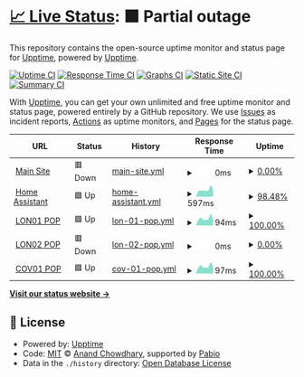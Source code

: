 # [📈 Live Status](https://status.willwilson.uk): <!--live status--> **🟧 Partial outage**

This repository contains the open-source uptime monitor and status page for [Upptime](https://upptime.js.org), powered by [Upptime](https://github.com/upptime/upptime).

[![Uptime CI](https://github.com/thewillwilson/upptime/workflows/Uptime%20CI/badge.svg)](https://github.com/thewillwilson/upptime/actions?query=workflow%3A%22Uptime+CI%22)
[![Response Time CI](https://github.com/thewillwilson/upptime/workflows/Response%20Time%20CI/badge.svg)](https://github.com/thewillwilson/upptime/actions?query=workflow%3A%22Response+Time+CI%22)
[![Graphs CI](https://github.com/thewillwilson/upptime/workflows/Graphs%20CI/badge.svg)](https://github.com/thewillwilson/upptime/actions?query=workflow%3A%22Graphs+CI%22)
[![Static Site CI](https://github.com/thewillwilson/upptime/workflows/Static%20Site%20CI/badge.svg)](https://github.com/thewillwilson/upptime/actions?query=workflow%3A%22Static+Site+CI%22)
[![Summary CI](https://github.com/thewillwilson/upptime/workflows/Summary%20CI/badge.svg)](https://github.com/thewillwilson/upptime/actions?query=workflow%3A%22Summary+CI%22)

With [Upptime](https://upptime.js.org), you can get your own unlimited and free uptime monitor and status page, powered entirely by a GitHub repository. We use [Issues](https://github.com/upptime/upptime/issues) as incident reports, [Actions](https://github.com/thewillwilson/upptime/actions) as uptime monitors, and [Pages](https://status.willwilson.uk) for the status page.

<!--start: status pages-->
<!-- This summary is generated by Upptime (https://github.com/upptime/upptime) -->
<!-- Do not edit this manually, your changes will be overwritten -->
<!-- prettier-ignore -->
| URL | Status | History | Response Time | Uptime |
| --- | ------ | ------- | ------------- | ------ |
| <img alt="" src="https://icons.duckduckgo.com/ip3/willwilson.uk.ico" height="13"> [Main Site](https://willwilson.uk) | 🟥 Down | [main-site.yml](https://github.com/thewillwilson/upptime/commits/HEAD/history/main-site.yml) | <details><summary><img alt="Response time graph" src="./graphs/main-site/response-time-week.png" height="20"> 0ms</summary><br><a href="https://status.willwilson.uk/history/main-site"><img alt="Response time 1139" src="https://img.shields.io/endpoint?url=https%3A%2F%2Fraw.githubusercontent.com%2Fthewillwilson%2Fupptime%2FHEAD%2Fapi%2Fmain-site%2Fresponse-time.json"></a><br><a href="https://status.willwilson.uk/history/main-site"><img alt="24-hour response time 0" src="https://img.shields.io/endpoint?url=https%3A%2F%2Fraw.githubusercontent.com%2Fthewillwilson%2Fupptime%2FHEAD%2Fapi%2Fmain-site%2Fresponse-time-day.json"></a><br><a href="https://status.willwilson.uk/history/main-site"><img alt="7-day response time 0" src="https://img.shields.io/endpoint?url=https%3A%2F%2Fraw.githubusercontent.com%2Fthewillwilson%2Fupptime%2FHEAD%2Fapi%2Fmain-site%2Fresponse-time-week.json"></a><br><a href="https://status.willwilson.uk/history/main-site"><img alt="30-day response time 0" src="https://img.shields.io/endpoint?url=https%3A%2F%2Fraw.githubusercontent.com%2Fthewillwilson%2Fupptime%2FHEAD%2Fapi%2Fmain-site%2Fresponse-time-month.json"></a><br><a href="https://status.willwilson.uk/history/main-site"><img alt="1-year response time 1274" src="https://img.shields.io/endpoint?url=https%3A%2F%2Fraw.githubusercontent.com%2Fthewillwilson%2Fupptime%2FHEAD%2Fapi%2Fmain-site%2Fresponse-time-year.json"></a></details> | <details><summary><a href="https://status.willwilson.uk/history/main-site">0.00%</a></summary><a href="https://status.willwilson.uk/history/main-site"><img alt="All-time uptime 29.25%" src="https://img.shields.io/endpoint?url=https%3A%2F%2Fraw.githubusercontent.com%2Fthewillwilson%2Fupptime%2FHEAD%2Fapi%2Fmain-site%2Fuptime.json"></a><br><a href="https://status.willwilson.uk/history/main-site"><img alt="24-hour uptime 0.00%" src="https://img.shields.io/endpoint?url=https%3A%2F%2Fraw.githubusercontent.com%2Fthewillwilson%2Fupptime%2FHEAD%2Fapi%2Fmain-site%2Fuptime-day.json"></a><br><a href="https://status.willwilson.uk/history/main-site"><img alt="7-day uptime 0.00%" src="https://img.shields.io/endpoint?url=https%3A%2F%2Fraw.githubusercontent.com%2Fthewillwilson%2Fupptime%2FHEAD%2Fapi%2Fmain-site%2Fuptime-week.json"></a><br><a href="https://status.willwilson.uk/history/main-site"><img alt="30-day uptime 1.38%" src="https://img.shields.io/endpoint?url=https%3A%2F%2Fraw.githubusercontent.com%2Fthewillwilson%2Fupptime%2FHEAD%2Fapi%2Fmain-site%2Fuptime-month.json"></a><br><a href="https://status.willwilson.uk/history/main-site"><img alt="1-year uptime 24.18%" src="https://img.shields.io/endpoint?url=https%3A%2F%2Fraw.githubusercontent.com%2Fthewillwilson%2Fupptime%2FHEAD%2Fapi%2Fmain-site%2Fuptime-year.json"></a></details>
| <img alt="" src="https://icons.duckduckgo.com/ip3/ha.willwilson.uk.ico" height="13"> [Home Assistant](https://ha.willwilson.uk) | 🟩 Up | [home-assistant.yml](https://github.com/thewillwilson/upptime/commits/HEAD/history/home-assistant.yml) | <details><summary><img alt="Response time graph" src="./graphs/home-assistant/response-time-week.png" height="20"> 597ms</summary><br><a href="https://status.willwilson.uk/history/home-assistant"><img alt="Response time 581" src="https://img.shields.io/endpoint?url=https%3A%2F%2Fraw.githubusercontent.com%2Fthewillwilson%2Fupptime%2FHEAD%2Fapi%2Fhome-assistant%2Fresponse-time.json"></a><br><a href="https://status.willwilson.uk/history/home-assistant"><img alt="24-hour response time 536" src="https://img.shields.io/endpoint?url=https%3A%2F%2Fraw.githubusercontent.com%2Fthewillwilson%2Fupptime%2FHEAD%2Fapi%2Fhome-assistant%2Fresponse-time-day.json"></a><br><a href="https://status.willwilson.uk/history/home-assistant"><img alt="7-day response time 597" src="https://img.shields.io/endpoint?url=https%3A%2F%2Fraw.githubusercontent.com%2Fthewillwilson%2Fupptime%2FHEAD%2Fapi%2Fhome-assistant%2Fresponse-time-week.json"></a><br><a href="https://status.willwilson.uk/history/home-assistant"><img alt="30-day response time 686" src="https://img.shields.io/endpoint?url=https%3A%2F%2Fraw.githubusercontent.com%2Fthewillwilson%2Fupptime%2FHEAD%2Fapi%2Fhome-assistant%2Fresponse-time-month.json"></a><br><a href="https://status.willwilson.uk/history/home-assistant"><img alt="1-year response time 590" src="https://img.shields.io/endpoint?url=https%3A%2F%2Fraw.githubusercontent.com%2Fthewillwilson%2Fupptime%2FHEAD%2Fapi%2Fhome-assistant%2Fresponse-time-year.json"></a></details> | <details><summary><a href="https://status.willwilson.uk/history/home-assistant">98.48%</a></summary><a href="https://status.willwilson.uk/history/home-assistant"><img alt="All-time uptime 99.15%" src="https://img.shields.io/endpoint?url=https%3A%2F%2Fraw.githubusercontent.com%2Fthewillwilson%2Fupptime%2FHEAD%2Fapi%2Fhome-assistant%2Fuptime.json"></a><br><a href="https://status.willwilson.uk/history/home-assistant"><img alt="24-hour uptime 100.00%" src="https://img.shields.io/endpoint?url=https%3A%2F%2Fraw.githubusercontent.com%2Fthewillwilson%2Fupptime%2FHEAD%2Fapi%2Fhome-assistant%2Fuptime-day.json"></a><br><a href="https://status.willwilson.uk/history/home-assistant"><img alt="7-day uptime 98.48%" src="https://img.shields.io/endpoint?url=https%3A%2F%2Fraw.githubusercontent.com%2Fthewillwilson%2Fupptime%2FHEAD%2Fapi%2Fhome-assistant%2Fuptime-week.json"></a><br><a href="https://status.willwilson.uk/history/home-assistant"><img alt="30-day uptime 99.60%" src="https://img.shields.io/endpoint?url=https%3A%2F%2Fraw.githubusercontent.com%2Fthewillwilson%2Fupptime%2FHEAD%2Fapi%2Fhome-assistant%2Fuptime-month.json"></a><br><a href="https://status.willwilson.uk/history/home-assistant"><img alt="1-year uptime 99.11%" src="https://img.shields.io/endpoint?url=https%3A%2F%2Fraw.githubusercontent.com%2Fthewillwilson%2Fupptime%2FHEAD%2Fapi%2Fhome-assistant%2Fuptime-year.json"></a></details>
| <img alt="" src="https://icons.duckduckgo.com/ip3/null.ico" height="13"> [LON01 POP](lon01.pop.as214818.willwilson.uk) | 🟩 Up | [lon-01-pop.yml](https://github.com/thewillwilson/upptime/commits/HEAD/history/lon-01-pop.yml) | <details><summary><img alt="Response time graph" src="./graphs/lon-01-pop/response-time-week.png" height="20"> 94ms</summary><br><a href="https://status.willwilson.uk/history/lon-01-pop"><img alt="Response time 116" src="https://img.shields.io/endpoint?url=https%3A%2F%2Fraw.githubusercontent.com%2Fthewillwilson%2Fupptime%2FHEAD%2Fapi%2Flon-01-pop%2Fresponse-time.json"></a><br><a href="https://status.willwilson.uk/history/lon-01-pop"><img alt="24-hour response time 80" src="https://img.shields.io/endpoint?url=https%3A%2F%2Fraw.githubusercontent.com%2Fthewillwilson%2Fupptime%2FHEAD%2Fapi%2Flon-01-pop%2Fresponse-time-day.json"></a><br><a href="https://status.willwilson.uk/history/lon-01-pop"><img alt="7-day response time 94" src="https://img.shields.io/endpoint?url=https%3A%2F%2Fraw.githubusercontent.com%2Fthewillwilson%2Fupptime%2FHEAD%2Fapi%2Flon-01-pop%2Fresponse-time-week.json"></a><br><a href="https://status.willwilson.uk/history/lon-01-pop"><img alt="30-day response time 116" src="https://img.shields.io/endpoint?url=https%3A%2F%2Fraw.githubusercontent.com%2Fthewillwilson%2Fupptime%2FHEAD%2Fapi%2Flon-01-pop%2Fresponse-time-month.json"></a><br><a href="https://status.willwilson.uk/history/lon-01-pop"><img alt="1-year response time 116" src="https://img.shields.io/endpoint?url=https%3A%2F%2Fraw.githubusercontent.com%2Fthewillwilson%2Fupptime%2FHEAD%2Fapi%2Flon-01-pop%2Fresponse-time-year.json"></a></details> | <details><summary><a href="https://status.willwilson.uk/history/lon-01-pop">100.00%</a></summary><a href="https://status.willwilson.uk/history/lon-01-pop"><img alt="All-time uptime 100.00%" src="https://img.shields.io/endpoint?url=https%3A%2F%2Fraw.githubusercontent.com%2Fthewillwilson%2Fupptime%2FHEAD%2Fapi%2Flon-01-pop%2Fuptime.json"></a><br><a href="https://status.willwilson.uk/history/lon-01-pop"><img alt="24-hour uptime 100.00%" src="https://img.shields.io/endpoint?url=https%3A%2F%2Fraw.githubusercontent.com%2Fthewillwilson%2Fupptime%2FHEAD%2Fapi%2Flon-01-pop%2Fuptime-day.json"></a><br><a href="https://status.willwilson.uk/history/lon-01-pop"><img alt="7-day uptime 100.00%" src="https://img.shields.io/endpoint?url=https%3A%2F%2Fraw.githubusercontent.com%2Fthewillwilson%2Fupptime%2FHEAD%2Fapi%2Flon-01-pop%2Fuptime-week.json"></a><br><a href="https://status.willwilson.uk/history/lon-01-pop"><img alt="30-day uptime 100.00%" src="https://img.shields.io/endpoint?url=https%3A%2F%2Fraw.githubusercontent.com%2Fthewillwilson%2Fupptime%2FHEAD%2Fapi%2Flon-01-pop%2Fuptime-month.json"></a><br><a href="https://status.willwilson.uk/history/lon-01-pop"><img alt="1-year uptime 100.00%" src="https://img.shields.io/endpoint?url=https%3A%2F%2Fraw.githubusercontent.com%2Fthewillwilson%2Fupptime%2FHEAD%2Fapi%2Flon-01-pop%2Fuptime-year.json"></a></details>
| <img alt="" src="https://icons.duckduckgo.com/ip3/null.ico" height="13"> [LON02 POP](lon02.pop.as214818.willwilson.uk) | 🟥 Down | [lon-02-pop.yml](https://github.com/thewillwilson/upptime/commits/HEAD/history/lon-02-pop.yml) | <details><summary><img alt="Response time graph" src="./graphs/lon-02-pop/response-time-week.png" height="20"> 0ms</summary><br><a href="https://status.willwilson.uk/history/lon-02-pop"><img alt="Response time 116" src="https://img.shields.io/endpoint?url=https%3A%2F%2Fraw.githubusercontent.com%2Fthewillwilson%2Fupptime%2FHEAD%2Fapi%2Flon-02-pop%2Fresponse-time.json"></a><br><a href="https://status.willwilson.uk/history/lon-02-pop"><img alt="24-hour response time 0" src="https://img.shields.io/endpoint?url=https%3A%2F%2Fraw.githubusercontent.com%2Fthewillwilson%2Fupptime%2FHEAD%2Fapi%2Flon-02-pop%2Fresponse-time-day.json"></a><br><a href="https://status.willwilson.uk/history/lon-02-pop"><img alt="7-day response time 0" src="https://img.shields.io/endpoint?url=https%3A%2F%2Fraw.githubusercontent.com%2Fthewillwilson%2Fupptime%2FHEAD%2Fapi%2Flon-02-pop%2Fresponse-time-week.json"></a><br><a href="https://status.willwilson.uk/history/lon-02-pop"><img alt="30-day response time 0" src="https://img.shields.io/endpoint?url=https%3A%2F%2Fraw.githubusercontent.com%2Fthewillwilson%2Fupptime%2FHEAD%2Fapi%2Flon-02-pop%2Fresponse-time-month.json"></a><br><a href="https://status.willwilson.uk/history/lon-02-pop"><img alt="1-year response time 116" src="https://img.shields.io/endpoint?url=https%3A%2F%2Fraw.githubusercontent.com%2Fthewillwilson%2Fupptime%2FHEAD%2Fapi%2Flon-02-pop%2Fresponse-time-year.json"></a></details> | <details><summary><a href="https://status.willwilson.uk/history/lon-02-pop">0.00%</a></summary><a href="https://status.willwilson.uk/history/lon-02-pop"><img alt="All-time uptime 42.40%" src="https://img.shields.io/endpoint?url=https%3A%2F%2Fraw.githubusercontent.com%2Fthewillwilson%2Fupptime%2FHEAD%2Fapi%2Flon-02-pop%2Fuptime.json"></a><br><a href="https://status.willwilson.uk/history/lon-02-pop"><img alt="24-hour uptime 0.00%" src="https://img.shields.io/endpoint?url=https%3A%2F%2Fraw.githubusercontent.com%2Fthewillwilson%2Fupptime%2FHEAD%2Fapi%2Flon-02-pop%2Fuptime-day.json"></a><br><a href="https://status.willwilson.uk/history/lon-02-pop"><img alt="7-day uptime 0.00%" src="https://img.shields.io/endpoint?url=https%3A%2F%2Fraw.githubusercontent.com%2Fthewillwilson%2Fupptime%2FHEAD%2Fapi%2Flon-02-pop%2Fuptime-week.json"></a><br><a href="https://status.willwilson.uk/history/lon-02-pop"><img alt="30-day uptime 1.38%" src="https://img.shields.io/endpoint?url=https%3A%2F%2Fraw.githubusercontent.com%2Fthewillwilson%2Fupptime%2FHEAD%2Fapi%2Flon-02-pop%2Fuptime-month.json"></a><br><a href="https://status.willwilson.uk/history/lon-02-pop"><img alt="1-year uptime 42.40%" src="https://img.shields.io/endpoint?url=https%3A%2F%2Fraw.githubusercontent.com%2Fthewillwilson%2Fupptime%2FHEAD%2Fapi%2Flon-02-pop%2Fuptime-year.json"></a></details>
| <img alt="" src="https://icons.duckduckgo.com/ip3/null.ico" height="13"> [COV01 POP](cov01.pop.as214818.willwilson.uk) | 🟩 Up | [cov-01-pop.yml](https://github.com/thewillwilson/upptime/commits/HEAD/history/cov-01-pop.yml) | <details><summary><img alt="Response time graph" src="./graphs/cov-01-pop/response-time-week.png" height="20"> 97ms</summary><br><a href="https://status.willwilson.uk/history/cov-01-pop"><img alt="Response time 106" src="https://img.shields.io/endpoint?url=https%3A%2F%2Fraw.githubusercontent.com%2Fthewillwilson%2Fupptime%2FHEAD%2Fapi%2Fcov-01-pop%2Fresponse-time.json"></a><br><a href="https://status.willwilson.uk/history/cov-01-pop"><img alt="24-hour response time 85" src="https://img.shields.io/endpoint?url=https%3A%2F%2Fraw.githubusercontent.com%2Fthewillwilson%2Fupptime%2FHEAD%2Fapi%2Fcov-01-pop%2Fresponse-time-day.json"></a><br><a href="https://status.willwilson.uk/history/cov-01-pop"><img alt="7-day response time 97" src="https://img.shields.io/endpoint?url=https%3A%2F%2Fraw.githubusercontent.com%2Fthewillwilson%2Fupptime%2FHEAD%2Fapi%2Fcov-01-pop%2Fresponse-time-week.json"></a><br><a href="https://status.willwilson.uk/history/cov-01-pop"><img alt="30-day response time 111" src="https://img.shields.io/endpoint?url=https%3A%2F%2Fraw.githubusercontent.com%2Fthewillwilson%2Fupptime%2FHEAD%2Fapi%2Fcov-01-pop%2Fresponse-time-month.json"></a><br><a href="https://status.willwilson.uk/history/cov-01-pop"><img alt="1-year response time 106" src="https://img.shields.io/endpoint?url=https%3A%2F%2Fraw.githubusercontent.com%2Fthewillwilson%2Fupptime%2FHEAD%2Fapi%2Fcov-01-pop%2Fresponse-time-year.json"></a></details> | <details><summary><a href="https://status.willwilson.uk/history/cov-01-pop">100.00%</a></summary><a href="https://status.willwilson.uk/history/cov-01-pop"><img alt="All-time uptime 99.98%" src="https://img.shields.io/endpoint?url=https%3A%2F%2Fraw.githubusercontent.com%2Fthewillwilson%2Fupptime%2FHEAD%2Fapi%2Fcov-01-pop%2Fuptime.json"></a><br><a href="https://status.willwilson.uk/history/cov-01-pop"><img alt="24-hour uptime 100.00%" src="https://img.shields.io/endpoint?url=https%3A%2F%2Fraw.githubusercontent.com%2Fthewillwilson%2Fupptime%2FHEAD%2Fapi%2Fcov-01-pop%2Fuptime-day.json"></a><br><a href="https://status.willwilson.uk/history/cov-01-pop"><img alt="7-day uptime 100.00%" src="https://img.shields.io/endpoint?url=https%3A%2F%2Fraw.githubusercontent.com%2Fthewillwilson%2Fupptime%2FHEAD%2Fapi%2Fcov-01-pop%2Fuptime-week.json"></a><br><a href="https://status.willwilson.uk/history/cov-01-pop"><img alt="30-day uptime 100.00%" src="https://img.shields.io/endpoint?url=https%3A%2F%2Fraw.githubusercontent.com%2Fthewillwilson%2Fupptime%2FHEAD%2Fapi%2Fcov-01-pop%2Fuptime-month.json"></a><br><a href="https://status.willwilson.uk/history/cov-01-pop"><img alt="1-year uptime 99.98%" src="https://img.shields.io/endpoint?url=https%3A%2F%2Fraw.githubusercontent.com%2Fthewillwilson%2Fupptime%2FHEAD%2Fapi%2Fcov-01-pop%2Fuptime-year.json"></a></details>

<!--end: status pages-->

[**Visit our status website →**](https://status.willwilson.uk)

## 📄 License

- Powered by: [Upptime](https://github.com/upptime/upptime)
- Code: [MIT](./LICENSE) © [Anand Chowdhary](https://anandchowdhary.com), supported by [Pabio](https://pabio.com)
- Data in the `./history` directory: [Open Database License](https://opendatacommons.org/licenses/odbl/1-0/)
